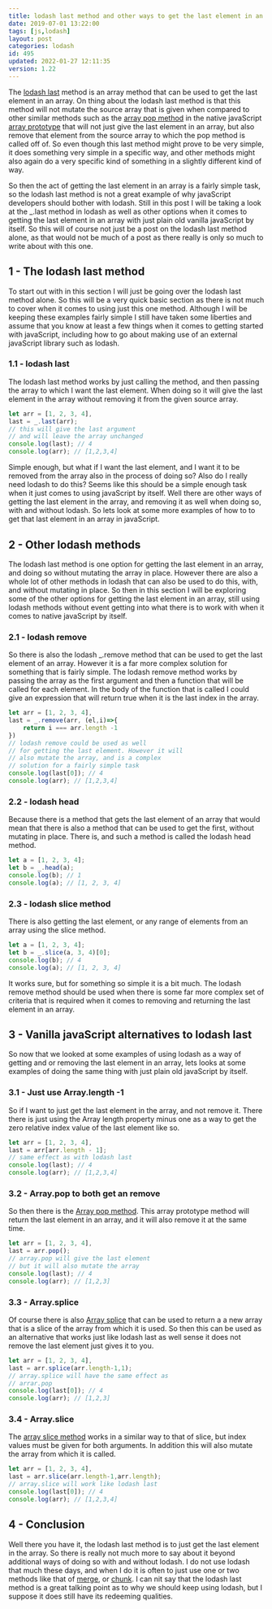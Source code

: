 ```yaml
---
title: lodash last method and other ways to get the last element in an array in javaScript
date: 2019-07-01 13:22:00
tags: [js,lodash]
layout: post
categories: lodash
id: 495
updated: 2022-01-27 12:11:35
version: 1.22
---
```


The [lodash last](https://lodash.com/docs/4.17.11#last) method is an array method that can be used to get the last element in an array. On thing about the lodash last method is that this method will not mutate the source array that is given when compared to other similar methods such as the [array pop method](https://developer.mozilla.org/en-US/docs/Web/JavaScript/Reference/Global_Objects/Array/pop) in the native javaScript [array prototype](/2018/12/10/js-array/) that will not just give the last element in an array, but also remove that element from the source array to which the pop method is called off of. So even though this last method might prove to be very simple, it does something very simple in a specific way, and other methods might also again do a very specific kind of something in a slightly different kind of way.

So then the act of getting the last element in an array is a fairly simple task, so the lodash last method is not a great example of why javaScript developers should bother with lodash. Still in this post I will be taking a look at the \_.last method in lodash as well as other options when it comes to getting the last element in an array with just plain old vanilla javaScript by itself. So this will of course not just be a post on the lodash last method alone, as that would not be much of a post as there really is only so much to write about with this one.

<!-- more -->

## 1 - The lodash last method

To start out with in this section I will just be going over the lodash last method alone. So this will be a very quick basic section as there is not much to cover when it comes to using just this one method. Although I will be keeping these examples fairly simple I still have taken some liberties and assume that you know at least a few things when it comes to getting started with javaScript, including how to go about making use of an external javaScript library such as lodash.

### 1.1 - lodash last

The lodash last method works by just calling the method, and then passing the array to which I want the last element. When doing so it will give the last element in the array without removing it from the given source array.


```js
let arr = [1, 2, 3, 4],
last = _.last(arr);
// this will give the last argument
// and will leave the array unchanged
console.log(last); // 4
console.log(arr); // [1,2,3,4]
```

Simple enough, but what if I want the last element, and I want it to be removed from the array also in the process of doing so? Also do I really need lodash to do this? Seems like this should be a simple enough task when it just comes to using javaScript by itself. Well there are other ways of getting the last element in the array, and removing it as well when doing so, with and without lodash. So lets look at some more examples of how to to get that last element in an array in javaScript.

## 2 - Other lodash methods

The lodash last method is one option for getting the last element in an array, and doing so without mutating the array in place. However there are also a whole lot of other methods in lodash that can also be used to do this, with, and without mutating in place. So then in this section I will be exploring some of the other options for getting the last element in an array, still using lodash methods without event getting into what there is to work with when it comes to native javaScript by itself.

### 2.1 - lodash remove

So there is also the lodash \_.remove method that can be used to get the last element of an array. However it is a far more complex solution for something that is fairly simple. The lodash remove method works by passing the array as the first argument and then a function that will be called for each element. In the body of the function that is called I could give an expression that will return true when it is the last index in the array.

```js
let arr = [1, 2, 3, 4],
last = _.remove(arr, (el,i)=>{
    return i === arr.length -1
})
// lodash remove could be used as well
// for getting the last element. However it will
// also mutate the array, and is a complex 
// solution for a fairly simple task
console.log(last[0]); // 4
console.log(arr); // [1,2,3,4]
```

### 2.2 - lodash head

Because there is a method that gets the last element of an array that would mean that there is also a method that can be used to get the first, without mutating in place. There is, and such a method is called the lodash head method.

```js
let a = [1, 2, 3, 4];
let b = _.head(a);
console.log(b); // 1
console.log(a); // [1, 2, 3, 4]
```

### 2.3 - lodash slice method

There is also getting the last element, or any range of elements from an array using the slice method.

```js
let a = [1, 2, 3, 4];
let b = _.slice(a, 3, 4)[0];
console.log(b); // 4
console.log(a); // [1, 2, 3, 4]
```

It works sure, but for something so simple it is a bit much. The lodash remove method should be used when there is some far more complex set of criteria that is required when it comes to removing and returning the last element in an array.

## 3 - Vanilla javaScript alternatives to lodash last

So now that we looked at some examples of using lodash as a way of getting and or removing the last element in an array, lets looks at some examples of doing the same thing with just plain old javaScript by itself.

### 3.1 - Just use Array.length -1

So if I want to just get the last element in the array, and not remove it. There there is just using the Array length property minus one as a way to get the zero relative index value of the last element like so.

```js
let arr = [1, 2, 3, 4],
last = arr[arr.length - 1];
// same effect as with lodash last
console.log(last); // 4
console.log(arr); // [1,2,3,4]
```

### 3.2 - Array.pop to both get an remove

So then there is the [Array pop method](/2020/05/30/js-array-pop/). This array prototype method will return the last element in an array, and it will also remove it at the same time.

```js
let arr = [1, 2, 3, 4],
last = arr.pop();
// array.pop will give the last element
// but it will also mutate the array
console.log(last); // 4
console.log(arr); // [1,2,3]
```

### 3.3 - Array.splice

Of course there is also [Array splice](/2021/07/20/js-array-splice/) that can be used to return a a new array that is a slice of the array from which it is used. So then this can be used as an alternative that works just like lodash last as well sense it does not remove the last element just gives it to you.

```js
let arr = [1, 2, 3, 4],
last = arr.splice(arr.length-1,1);
// array.splice will have the same effect as
// arrar.pop
console.log(last[0]); // 4
console.log(arr); // [1,2,3]
```

### 3.4 - Array.slice

The [array slice method](/2018/12/08/js-array-slice/) works in a similar way to that of slice, but index values must be given for both arguments. In addition this will also mutate the array from which it is called.

```js
let arr = [1, 2, 3, 4],
last = arr.slice(arr.length-1,arr.length);
// array.slice will work like lodash last
console.log(last[0]); // 4
console.log(arr); // [1,2,3,4]
```

## 4 - Conclusion

Well there you have it, the lodash last method is to just get the last element in the array. So there is really not much more to say about it beyond additional ways of doing so with and without lodash. I do not use lodash that much these days, and when I do it is often to just use one or two methods like that of [merge](/2017/11/17/lodash_merge), or [chunk](/2017/09/13/lodash-chunk/). I can nit say that the lodash last method is a great talking point as to why we should keep using lodash, but I suppose it does still have its redeeming qualities.